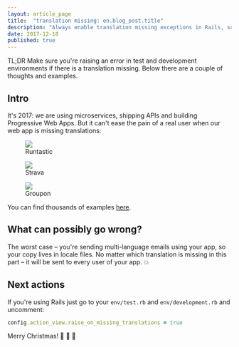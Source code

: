 ```yaml
---
layout: article_page
title:  "translation missing: en.blog_post.title"
description: "Always enable translation missing exceptions in Rails, so you don't have them on live website."
date: 2017-12-18
published: true
---
```


TL;DR Make sure you're raising an error in test and development environments if there is a translation missing. Below there are a couple of thoughts and examples.

<!--more-->

## Intro

It's 2017: we are using microservices, shipping APIs and building Progressive Web Apps. But it can't ease the pain of a real user when our web app is missing translations:

<figure>
  <img src="/images/posts/translation_missing/runtastic.png" />
  <figcaption>Runtastic</figcaption>
</figure>

<figure>
  <img src="/images/posts/translation_missing/strava.png" />
  <figcaption>Strava</figcaption>
</figure>

<figure>
  <img src="/images/posts/translation_missing/groupon.png" />
  <figcaption>Groupon</figcaption>
</figure>

You can find thousands of examples [here](https://publicwww.com/websites/translation_missing/).

## What can possibly go wrong?

The worst case – you're sending multi-language emails using your app, so your copy lives in locale files. No matter which translation is missing in this part – it will be sent to every user of your app. :boom:

## Next actions

If you're using Rails just go to your `env/test.rb` and `env/development.rb` and uncomment:

~~~ruby
config.action_view.raise_on_missing_translations = true
~~~

Merry Christmas! :santa: :christmas_tree: :gift:

